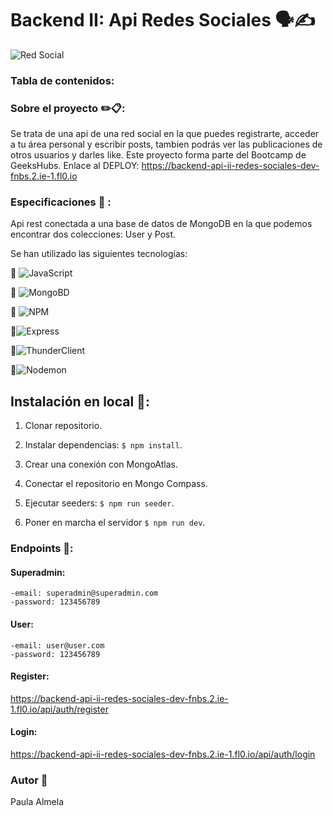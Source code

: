 # Backend II: Api Redes Sociales 🗣️✍️

<image src="./img/chicamovil.jpg" alt="Red Social">

### Tabla de contenidos:

    

### Sobre el proyecto ✏️📋:
Se trata de una api de una red social en la que puedes registrarte, acceder a tu área personal y escribir posts, tambien podrás ver las publicaciones de otros usuarios y darles like. Este proyecto forma parte del Bootcamp de GeeksHubs.
Enlace al DEPLOY: https://backend-api-ii-redes-sociales-dev-fnbs.2.ie-1.fl0.io

### Especificaciones 📏 :
Api rest conectada a una base de datos de MongoDB en la que podemos encontrar dos colecciones: User y Post.

Se han utilizado las siguientes tecnologías:

📌 ![JavaScript](https://img.shields.io/badge/JavaScript-323330?style=for-the-badge&logo=javascript&logoColor=F7DF1E)

📌 ![MongoBD](https://img.shields.io/badge/MongoDB-4EA94B?style=for-the-badge&logo=mongodb&logoColor=white)

📌 ![NPM](https://img.shields.io/badge/NPM-%23CB3837.svg?style=for-the-badge&logo=npm&logoColor=white)


📌![Express](https://img.shields.io/badge/express.js-%23404d59.svg?style=for-the-badge&logo=express&logoColor=%2361DAFB)

📌![ThunderClient](https://img.shields.io/badge/Thunder_Client-%237A1FA2?style=for-the-badge)

📌![Nodemon](https://img.shields.io/badge/NODEMON-%23323330.svg?style=for-the-badge&logo=nodemon&logoColor=%BBDEAD)


## Instalación en local 💾:

1. Clonar repositorio.

2. Instalar dependencias: `$ npm install`.
3. Crear una conexión con MongoAtlas.
 4. Conectar el repositorio en Mongo Compass.
 5. Ejecutar seeders: `$ npm run seeder`.

 6. Poner en marcha el servidor `$ npm run dev`.

 ### Endpoints 🚩:

 #### Superadmin:
    -email: superadmin@superadmin.com
    -password: 123456789

#### User:
    -email: user@user.com
    -password: 123456789


#### Register:

 https://backend-api-ii-redes-sociales-dev-fnbs.2.ie-1.fl0.io/api/auth/register

 #### Login:

 https://backend-api-ii-redes-sociales-dev-fnbs.2.ie-1.fl0.io/api/auth/login 




 ### Autor 🌱

 Paula Almela






     



